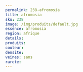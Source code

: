 ```yaml
---
permalink: 238-afromosia
title: afromosia
sku: 238
image: /img/produits/default.jpg
essence: afromosia
region: afrique
details: 
produits:
couleur: 
densite: 
veines: sans
rarete: 
---
```

